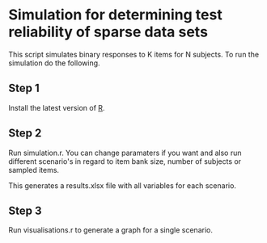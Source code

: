 # Simulation for determining test reliability of sparse data sets

This script simulates binary responses to K items for N subjects. To run the simulation do the following.

## Step 1

Install the latest version of [R](http://cran.r-project.org).

## Step 2

Run simulation.r. You can change paramaters if you want and also run different scenario's in regard to item bank size, number of subjects or sampled items.

This generates a results.xlsx file with all variables for each scenario.

## Step 3

Run visualisations.r to generate a graph for a single scenario.

